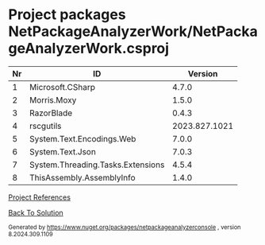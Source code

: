 
# Project packages NetPackageAnalyzerWork/NetPackageAnalyzerWork.csproj

|Nr|ID|Version|
| ----------- | ----------- | ----------- |
| 1 | Microsoft.CSharp | 4.7.0 |
| 2 | Morris.Moxy | 1.5.0 |
| 3 | RazorBlade | 0.4.3 |
| 4 | rscgutils | 2023.827.1021 |
| 5 | System.Text.Encodings.Web | 7.0.0 |
| 6 | System.Text.Json | 7.0.3 |
| 7 | System.Threading.Tasks.Extensions | 4.5.4 |
| 8 | ThisAssembly.AssemblyInfo | 1.4.0 |



[Project References](ProjectReferences.md)


[Back To Solution](../../ProjectRelation.md)

<small>Generated  by https://www.nuget.org/packages/netpackageanalyzerconsole , version 8.2024.309.1109</small>

